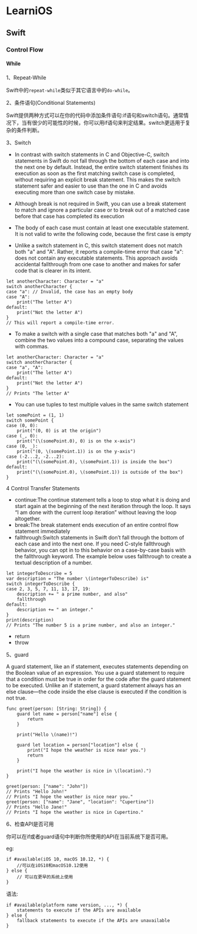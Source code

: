 # LearniOS

## Swift

### Control Flow

#### While

1、Repeat-While

Swift中的`repeat-while`类似于其它语言中的`do-while`。

2、条件语句(Conditional Statements)

Swift提供两种方式可以在你的代码中添加条件语句:if语句和switch语句。通常情况下，当有很少的可能性的时候，你可以用if语句来判定结果。switch更适用于复杂的条件判断。

3、Switch

* In contrast with switch statements in C and Objective-C, switch statements in Swift do not fall through the bottom of each case and into the next one by default. Instead, the entire switch statement finishes its execution as soon as the first matching switch case is completed, without requiring an explicit break statement. This makes the switch statement safer and easier to use than the one in C and avoids executing more than one switch case by mistake.

* Although break is not required in Swift, you can use a break statement to match and ignore a particular case or to break out of a matched case before that case has completed its execution

* The body of each case must contain at least one executable statement. It is not valid to write the following code, because the first case is empty

* Unlike a switch statement in C, this switch statement does not match both "a" and "A". Rather, it reports a compile-time error that case "a": does not contain any executable statements. This approach avoids accidental fallthrough from one case to another and makes for safer code that is clearer in its intent.
```
let anotherCharacter: Character = "a"
switch anotherCharacter {
case "a": // Invalid, the case has an empty body
case "A":
    print("The letter A")
default:
    print("Not the letter A")
}
// This will report a compile-time error.
```

* To make a switch with a single case that matches both "a" and "A", combine the two values into a compound case, separating the values with commas.

```
let anotherCharacter: Character = "a"
switch anotherCharacter {
case "a", "A":
    print("The letter A")
default:
    print("Not the letter A")
}
// Prints "The letter A"
```

* You can use tuples to test multiple values in the same switch statement

```
let somePoint = (1, 1)
switch somePoint {
case (0, 0):
    print("(0, 0) is at the origin")
case (_, 0):
    print("(\(somePoint.0), 0) is on the x-axis")
case (0, _):
    print("(0, \(somePoint.1)) is on the y-axis")
case (-2...2, -2...2):
    print("(\(somePoint.0), \(somePoint.1)) is inside the box")
default:
    print("(\(somePoint.0), \(somePoint.1)) is outside of the box")
}
```

4 Control Transfer Statements

* continue:The continue statement tells a loop to stop what it is doing and start again at the beginning of the next iteration through the loop. It says “I am done with the current loop iteration” without leaving the loop altogether.
* break:The break statement ends execution of an entire control flow statement immediately
* fallthrough:Switch statements in Swift don’t fall through the bottom of each case and into the next one. If you need C-style fallthrough behavior, you can opt in to this behavior on a case-by-case basis with the fallthrough keyword. The example below uses fallthrough to create a textual description of a number.
```
let integerToDescribe = 5
var description = "The number \(integerToDescribe) is"
switch integerToDescribe {
case 2, 3, 5, 7, 11, 13, 17, 19:
    description += " a prime number, and also"
    fallthrough
default:
    description += " an integer."
}
print(description)
// Prints "The number 5 is a prime number, and also an integer."
```

* return
* throw

5、guard

A guard statement, like an if statement, executes statements depending on the Boolean value of an expression. You use a guard statement to require that a condition must be true in order for the code after the guard statement to be executed. Unlike an if statement, a guard statement always has an else clause—the code inside the else clause is executed if the condition is not true.

```
func greet(person: [String: String]) {
    guard let name = person["name"] else {
        return
    }
    
    print("Hello \(name)!")
    
    guard let location = person["location"] else {
        print("I hope the weather is nice near you.")
        return
    }
    
    print("I hope the weather is nice in \(location).")
}
 
greet(person: ["name": "John"])
// Prints "Hello John!"
// Prints "I hope the weather is nice near you."
greet(person: ["name": "Jane", "location": "Cupertino"])
// Prints "Hello Jane!"
// Prints "I hope the weather is nice in Cupertino."
```

6、检查API是否可用

你可以在if或者guard语句中判断你所使用的API在当前系统下是否可用。

eg:

```
if #available(iOS 10, macOS 10.12, *) {
    //可以在iOS10和macOS10.12使用 
} else {
    // 可以在更早的系统上使用
}
```

语法:

```
if #available(platform name version, ..., *) {
    statements to execute if the APIs are available
} else {
    fallback statements to execute if the APIs are unavailable
}
```

